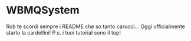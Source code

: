 # WBMQSystem
Rob te scordi sempre i README che so tanto carucci... Oggi ufficialmente starto la cardellini!
P.s. i tuoi tutorial sono il top!
